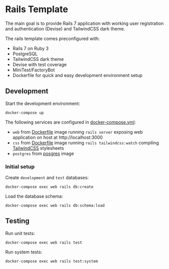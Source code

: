 # Rails Template

The main goal is to provide Rails 7 application with working user registration and authentication (Devise) and TailwindCSS dark theme.

The rails template comes preconfigured with:

- Rails 7 on Ruby 3
- PostgreSQL
- TailwindCSS dark theme
- Devise with test coverage
- MiniTest/FactoryBot
- Dockerfile for quick and easy development environment setup

## Development

Start the development environment:

```
docker-compose up
```

The following services are configured in [docker-compose.yml](docker-compose.yml):
* `web` from [Dockerfile](Dockerfile) image running `rails server` exposing web application on host at http://localhost:3000
* `css` from [Dockerfile](Dockerfile) image running `rails tailwindcss:watch` compiling [TailwindCSS](https://tailwindcss.com/docs/guides/ruby-on-rails) stylesheets
* `postgres` from [posgres](https://hub.docker.com/_/postgres) image

### Initial setup

Create `development` and `test` databases:

```
docker-compose exec web rails db:create
```

Load the database schema:
```
docker-compose exec web rails db:schema:load
```

## Testing

Run unit tests:

```
docker-compose exec web rails test
```

Run system tests:

```
docker-compose exec web rails test:system
```
